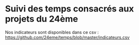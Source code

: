# Suivi des temps consacrés aux projets du 24ème

Nos indicateurs sont disponibles dans ce csv : https://github.com/24eme/temps/blob/master/indicateurs.csv
